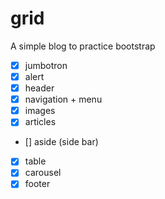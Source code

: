 # grid

A simple blog to practice bootstrap

- [x] jumbotron
- [x] alert
- [x] header
- [x] navigation + menu
- [x] images
- [x] articles
- [] aside (side bar)
- [x] table
- [x] carousel
- [x] footer
